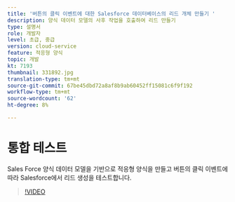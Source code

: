 ```yaml
---
title: '버튼의 클릭 이벤트에 대한 Salesforce 데이터베이스의 리드 개체 만들기 '
description: 양식 데이터 모델의 사후 작업을 호출하여 리드 만들기
type: 설명서
role: 개발자
level: 초급, 중급
version: cloud-service
feature: 적응형 양식
topic: 개발
kt: 7193
thumbnail: 331892.jpg
translation-type: tm+mt
source-git-commit: 67be45dbd72a8af8b9ab60452ff15081c6f9f192
workflow-type: tm+mt
source-wordcount: '62'
ht-degree: 8%

---
```



# 통합 테스트

Sales Force 양식 데이터 모델을 기반으로 적응형 양식을 만들고 버튼의 클릭 이벤트에 따라 Salesforce에서 리드 생성을 테스트합니다.

>[!VIDEO](https://video.tv.adobe.com/v/331892?quality=12&learn=on)


